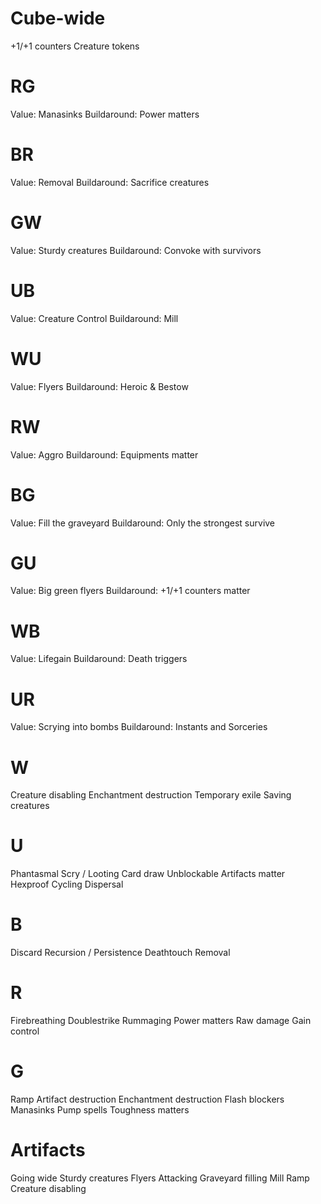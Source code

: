# Cube-wide

+1/+1 counters
Creature tokens

# RG

Value: Manasinks
Buildaround: Power matters

# BR

Value: Removal
Buildaround: Sacrifice creatures

# GW

Value: Sturdy creatures
Buildaround: Convoke with survivors

# UB

Value: Creature Control
Buildaround: Mill

# WU

Value: Flyers
Buildaround: Heroic & Bestow

# RW

Value: Aggro
Buildaround: Equipments matter

# BG

Value: Fill the graveyard
Buildaround: Only the strongest survive

# GU

Value: Big green flyers
Buildaround: +1/+1 counters matter

# WB

Value: Lifegain
Buildaround: Death triggers

# UR

Value: Scrying into bombs
Buildaround: Instants and Sorceries

# W

Creature disabling
Enchantment destruction
Temporary exile
Saving creatures

# U

Phantasmal
Scry / Looting
Card draw
Unblockable
Artifacts matter
Hexproof
Cycling
Dispersal

# B

Discard
Recursion / Persistence
Deathtouch
Removal

# R

Firebreathing
Doublestrike
Rummaging
Power matters
Raw damage
Gain control

# G

Ramp
Artifact destruction
Enchantment destruction
Flash blockers
Manasinks
Pump spells
Toughness matters

# Artifacts

Going wide
Sturdy creatures
Flyers
Attacking
Graveyard filling
Mill
Ramp
Creature disabling
